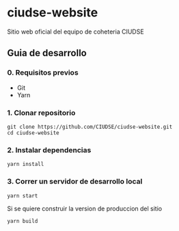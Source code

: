 # ciudse-website

Sitio web oficial del equipo de coheteria CIUDSE

## Guia de desarrollo

### 0. Requisitos previos
- Git
- Yarn

### 1. Clonar repositorio
```
git clone https://github.com/CIUDSE/ciudse-website.git
cd ciudse-website
```

### 2. Instalar dependencias

```
yarn install
```

### 3. Correr un servidor de desarrollo local

```
yarn start
```

Si se quiere construir la version de produccion del sitio

```
yarn build
```
